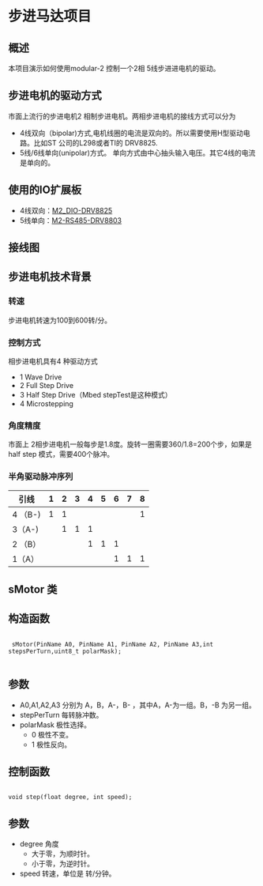# 步进马达项目
## 概述
本项目演示如何使用modular-2 控制一个2相 5线步进进电机的驱动。 
## 步进电机的驱动方式
市面上流行的步进电机2 相制步进电机。两相步进电机的接线方式可以分为
+ 4线双向（bipolar)方式,电机线圈的电流是双向的。所以需要使用H型驱动电路。比如ST 公司的L298或者TI的 DRV8825.
+ 5线/6线单向(unipolar)方式。 单向方式由中心抽头输入电压。其它4线的电流是单向的。 
## 使用的IO扩展板
- 4线双向：[M2_DIO-DRV8825](https://github.com/modular2/modular-2/blob/master/hardware/M2-RS485-DRV8825.md)
- 5线单向：[M2-RS485-DRV8803](https://github.com/modular2/modular-2/blob/master/hardware/M2-RS485-DRV8803.md)
## 接线图
## 步进电机技术背景
### 转速
步进电机转速为100到600转/分。

### 控制方式
 相步进电机具有4 种驱动方式  
- 1 Wave Drive 
- 2 Full Step Drive 
- 3 Half Step Drive（Mbed stepTest是这种模式） 
- 4 Microstepping 
### 角度精度
 市面上 2相步进电机一般每步是1.8度。旋转一圈需要360/1.8=200个步，如果是half step 模式，需要400个脉冲。
### 半角驱动脉冲序列
|  引线   |   1  |    2    |  3  |  4  |  5  |  6  | 7  |  8  |
|---------|------|-------|-----|-----|-----|-----|----|-------|
| 4 （B-)|   1   |    1  |     |     |     |     |    |  1   |
| 3（A-) |      |  1  |  1  |  1  |     |     |    |      |
| 2 （B）|      |     |     |  1  |  1  |  1  |    |      |
| 1（A） |      |     |     |     |     |  1  |  1  |  1  |  

## sMotor 类

构造函数 
----

<pre><code>
 sMotor(PinName A0, PinName A1, PinName A2, PinName A3,int stepsPerTurn,uint8_t polarMask); 
 </code></pre> 

 参数
-----

  +  A0,A1,A2,A3 分别为 A，B，A-，B- ，其中A，A-为一组。B，-B 为另一组。
  +  stepPerTurn 每转脉冲数。
  + polarMask 极性选择。
    - 0 极性不变。
    - 1 极性反向。

控制函数
----

<pre><code>
void step(float degree, int speed);
</code></pre> 

参数
---
+ degree  角度
  + 大于零，为顺时针。
  + 小于零，为逆时针。
+ speed 转速，单位是 转/分钟。







